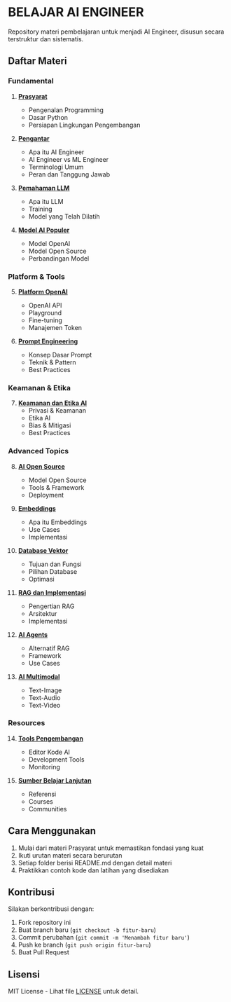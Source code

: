 # BELAJAR AI ENGINEER

Repository materi pembelajaran untuk menjadi AI Engineer, disusun secara terstruktur dan sistematis.

## Daftar Materi

### Fundamental
1. [**Prasyarat**](./00-PRASYARAT/)
   - Pengenalan Programming
   - Dasar Python 
   - Persiapan Lingkungan Pengembangan

2. [**Pengantar**](./01-PENGANTAR/)
   - Apa itu AI Engineer
   - AI Engineer vs ML Engineer
   - Terminologi Umum
   - Peran dan Tanggung Jawab

3. [**Pemahaman LLM**](./02-PEMAHAMAN-LLM/)
   - Apa itu LLM
   - Training
   - Model yang Telah Dilatih

4. [**Model AI Populer**](./03-MODEL-AI-POPULER/)
   - Model OpenAI
   - Model Open Source
   - Perbandingan Model

### Platform & Tools
5. [**Platform OpenAI**](./04-PLATFORM-OPENAI/)
   - OpenAI API
   - Playground
   - Fine-tuning
   - Manajemen Token

6. [**Prompt Engineering**](./05-PROMPT-ENGINEERING/)
   - Konsep Dasar Prompt
   - Teknik & Pattern
   - Best Practices

### Keamanan & Etika
7. [**Keamanan dan Etika AI**](./06-KEAMANAN-DAN-ETIKA-AI/)
   - Privasi & Keamanan
   - Etika AI
   - Bias & Mitigasi
   - Best Practices

### Advanced Topics
8. [**AI Open Source**](./07-AI-OPEN-SOURCE/)
   - Model Open Source
   - Tools & Framework
   - Deployment

9. [**Embeddings**](./08-EMBEDDINGS/)
   - Apa itu Embeddings
   - Use Cases
   - Implementasi

10. [**Database Vektor**](./09-DATABASE-VEKTOR/)
    - Tujuan dan Fungsi
    - Pilihan Database
    - Optimasi

11. [**RAG dan Implementasi**](./10-RAG-DAN-IMPLEMENTASI/)
    - Pengertian RAG
    - Arsitektur
    - Implementasi

12. [**AI Agents**](./11-AI-AGENTS/)
    - Alternatif RAG
    - Framework
    - Use Cases

13. [**AI Multimodal**](./12-AI-MULTIMODAL/)
    - Text-Image
    - Text-Audio
    - Text-Video

### Resources
14. [**Tools Pengembangan**](./13-TOOLS-PENGEMBANGAN/)
    - Editor Kode AI
    - Development Tools
    - Monitoring

15. [**Sumber Belajar Lanjutan**](./14-SUMBER-BELAJAR-LANJUTAN/)
    - Referensi
    - Courses
    - Communities

## Cara Menggunakan

1. Mulai dari materi Prasyarat untuk memastikan fondasi yang kuat
2. Ikuti urutan materi secara berurutan
3. Setiap folder berisi README.md dengan detail materi
4. Praktikkan contoh kode dan latihan yang disediakan

## Kontribusi

Silakan berkontribusi dengan:
1. Fork repository ini
2. Buat branch baru (`git checkout -b fitur-baru`)
3. Commit perubahan (`git commit -m 'Menambah fitur baru'`)
4. Push ke branch (`git push origin fitur-baru`)
5. Buat Pull Request

## Lisensi

MIT License - Lihat file [LICENSE](LICENSE) untuk detail.